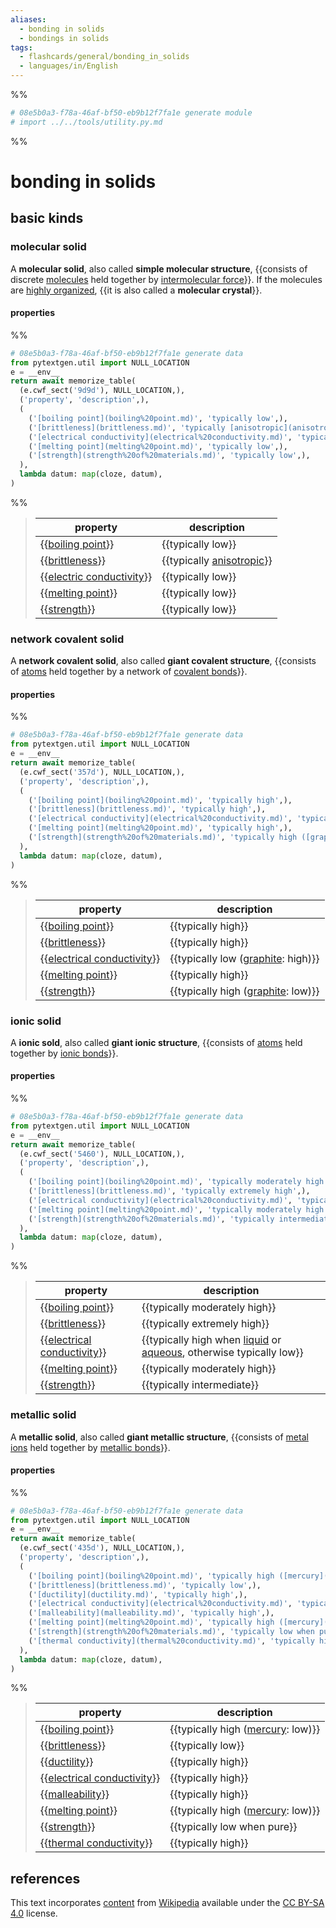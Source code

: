 ```yaml
---
aliases:
  - bonding in solids
  - bondings in solids
tags:
  - flashcards/general/bonding_in_solids
  - languages/in/English
---
```


%%
```Python
# 08e5b0a3-f78a-46af-bf50-eb9b12f7fa1e generate module
# import ../../tools/utility.py.md
```
%%

# bonding in solids

## basic kinds

### molecular solid

A __molecular solid__, also called __simple molecular structure__, {{consists of discrete [molecules](molecule.md) held together by [intermolecular force](intermolecular%20force.md)}}. If the molecules are [highly organized](crystal%20structure.md), {{it is also called a __molecular crystal__}}. <!--SR:!2024-06-11,255,230!2024-03-26,281,330-->

#### properties

%%
```Python
# 08e5b0a3-f78a-46af-bf50-eb9b12f7fa1e generate data
from pytextgen.util import NULL_LOCATION
e = __env__
return await memorize_table(
  (e.cwf_sect('9d9d'), NULL_LOCATION,),
  ('property', 'description',),
  (
    ('[boiling point](boiling%20point.md)', 'typically low',),
    ('[brittleness](brittleness.md)', 'typically [anisotropic](anisotropy.md)',),
    ('[electrical conductivity](electrical%20conductivity.md)', 'typically low',),
    ('[melting point](melting%20point.md)', 'typically low',),
    ('[strength](strength%20of%20materials.md)', 'typically low',),
  ),
  lambda datum: map(cloze, datum),
)
```
%%

<!--08e5b0a3-f78a-46af-bf50-eb9b12f7fa1e generate section="9d9d"--><!-- The following content is generated at 2023-12-25T08:13:56.305002+08:00. Any edits will be overridden! -->

> | property | description |
> |-|-|
> | {{[boiling point](boiling%20point.md)}} | {{typically low}} |
> | {{[brittleness](brittleness.md)}} | {{typically [anisotropic](anisotropy.md)}} |
> | {{[electric conductivity](electrical%20conductivity.md)}} | {{typically low}} |
> | {{[melting point](melting%20point.md)}} | {{typically low}} |
> | {{[strength](strength%20of%20materials.md)}} | {{typically low}} | <!--SR:!2024-12-08,410,290!2024-06-08,342,330!2024-05-12,320,330!2024-05-11,319,330!2025-05-09,553,290!2024-03-22,277,330!2024-01-14,76,353!2024-01-23,81,353!2024-01-18,16,341!2024-01-19,17,342-->

<!--/08e5b0a3-f78a-46af-bf50-eb9b12f7fa1e-->

### network covalent solid

A __network covalent solid__, also called __giant covalent structure__, {{consists of [atoms](atom.md) held together by a network of [covalent bonds](covalent%20bond.md)}}. <!--SR:!2024-01-16,203,270-->

#### properties

%%
```Python
# 08e5b0a3-f78a-46af-bf50-eb9b12f7fa1e generate data
from pytextgen.util import NULL_LOCATION
e = __env__
return await memorize_table(
  (e.cwf_sect('357d'), NULL_LOCATION,),
  ('property', 'description',),
  (
    ('[boiling point](boiling%20point.md)', 'typically high',),
    ('[brittleness](brittleness.md)', 'typically high',),
    ('[electrical conductivity](electrical%20conductivity.md)', 'typically low ([graphite](graphite.md): high)',),
    ('[melting point](melting%20point.md)', 'typically high',),
    ('[strength](strength%20of%20materials.md)', 'typically high ([graphite](graphite.md): low)',),
  ),
  lambda datum: map(cloze, datum),
)
```
%%

<!--08e5b0a3-f78a-46af-bf50-eb9b12f7fa1e generate section="357d"--><!-- The following content is generated at 2023-12-25T08:00:46.096288+08:00. Any edits will be overridden! -->

> | property | description |
> |-|-|
> | {{[boiling point](boiling%20point.md)}} | {{typically high}} |
> | {{[brittleness](brittleness.md)}} | {{typically high}} |
> | {{[electrical conductivity](electrical%20conductivity.md)}} | {{typically low ([graphite](graphite.md): high)}} |
> | {{[melting point](melting%20point.md)}} | {{typically high}} |
> | {{[strength](strength%20of%20materials.md)}} | {{typically high ([graphite](graphite.md): low)}} | <!--SR:!2024-01-29,211,270!2024-02-20,253,330!2024-06-27,188,270!2025-08-03,600,310!2024-12-04,454,310!2024-04-19,299,330!2024-08-08,336,290!2025-01-29,441,250!2024-06-16,181,333!2024-06-01,169,333-->

<!--/08e5b0a3-f78a-46af-bf50-eb9b12f7fa1e-->

### ionic solid

A __ionic sold__, also called __giant ionic structure__, {{consists of [atoms](atom.md) held together by [ionic bonds](ionic%20bond.md)}}. <!--SR:!2024-04-20,239,270-->

#### properties

%%
```Python
# 08e5b0a3-f78a-46af-bf50-eb9b12f7fa1e generate data
from pytextgen.util import NULL_LOCATION
e = __env__
return await memorize_table(
  (e.cwf_sect('5460'), NULL_LOCATION,),
  ('property', 'description',),
  (
    ('[boiling point](boiling%20point.md)', 'typically moderately high',),
    ('[brittleness](brittleness.md)', 'typically extremely high',),
    ('[electrical conductivity](electrical%20conductivity.md)', 'typically high when [liquid](liquid.md) or [aqueous](aqueous%20solution.md), otherwise typically low',),
    ('[melting point](melting%20point.md)', 'typically moderately high',),
    ('[strength](strength%20of%20materials.md)', 'typically intermediate',),
  ),
  lambda datum: map(cloze, datum),
)
```
%%

<!--08e5b0a3-f78a-46af-bf50-eb9b12f7fa1e generate section="5460"--><!-- The following content is generated at 2023-12-25T08:13:56.331587+08:00. Any edits will be overridden! -->

> | property | description |
> |-|-|
> | {{[boiling point](boiling%20point.md)}} | {{typically moderately high}} |
> | {{[brittleness](brittleness.md)}} | {{typically extremely high}} |
> | {{[electrical conductivity](electrical%20conductivity.md)}} | {{typically high when [liquid](liquid.md) or [aqueous](aqueous%20solution.md), otherwise typically low}} |
> | {{[melting point](melting%20point.md)}} | {{typically moderately high}} |
> | {{[strength](strength%20of%20materials.md)}} | {{typically intermediate}} | <!--SR:!2024-02-23,220,270!2024-02-04,243,330!2026-02-09,801,330!2024-08-31,343,290!2024-10-18,378,290!2024-03-21,276,330!2024-12-27,392,250!2026-03-15,827,330!2024-09-16,265,353!2024-08-31,251,353-->

<!--/08e5b0a3-f78a-46af-bf50-eb9b12f7fa1e-->

### metallic solid

A __metallic solid__, also called __giant metallic structure__, {{consists of [metal](metal.md) [ions](ion.md) held together by [metallic bonds](metallic%20bond.md)}}. <!--SR:!2024-11-02,422,290-->

#### properties

%%
```Python
# 08e5b0a3-f78a-46af-bf50-eb9b12f7fa1e generate data
from pytextgen.util import NULL_LOCATION
e = __env__
return await memorize_table(
  (e.cwf_sect('435d'), NULL_LOCATION,),
  ('property', 'description',),
  (
    ('[boiling point](boiling%20point.md)', 'typically high ([mercury](mercury.md): low)',),
    ('[brittleness](brittleness.md)', 'typically low',),
    ('[ductility](ductility.md)', 'typically high',),
    ('[electrical conductivity](electrical%20conductivity.md)', 'typically high',),
    ('[malleability](malleability.md)', 'typically high',),
    ('[melting point](melting%20point.md)', 'typically high ([mercury](mercury.md): low)',),
    ('[strength](strength%20of%20materials.md)', 'typically low when pure',),
    ('[thermal conductivity](thermal%20conductivity.md)', 'typically high',),
  ),
  lambda datum: map(cloze, datum),
)
```
%%

<!--08e5b0a3-f78a-46af-bf50-eb9b12f7fa1e generate section="435d"--><!-- The following content is generated at 2023-12-25T08:18:39.407540+08:00. Any edits will be overridden! -->

> | property | description |
> |-|-|
> | {{[boiling point](boiling%20point.md)}} | {{typically high ([mercury](mercury.md): low)}} |
> | {{[brittleness](brittleness.md)}} | {{typically low}} |
> | {{[ductility](ductility.md)}} | {{typically high}} |
> | {{[electrical conductivity](electrical%20conductivity.md)}} | {{typically high}} |
> | {{[malleability](malleability.md)}} | {{typically high}} |
> | {{[melting point](melting%20point.md)}} | {{typically high ([mercury](mercury.md): low)}} |
> | {{[strength](strength%20of%20materials.md)}} | {{typically low when pure}} |
> | {{[thermal conductivity](thermal%20conductivity.md)}} | {{typically high}} | <!--SR:!2024-01-24,218,290!2024-02-22,256,330!2024-03-25,99,290!2024-04-21,301,330!2024-01-14,31,250!2024-04-20,300,330!2024-02-29,90,290!2024-03-06,267,330!2025-02-02,436,270!2024-06-07,341,330!2024-01-12,14,233!2024-01-24,82,353!2024-01-22,20,342!2024-01-10,10,302!2024-01-13,9,321!2024-01-20,18,342-->

<!--/08e5b0a3-f78a-46af-bf50-eb9b12f7fa1e-->

## references

This text incorporates [content](https://en.wikipedia.org/wiki/bonding_in_solids) from [Wikipedia](Wikipedia.md) available under the [CC BY-SA 4.0](https://creativecommons.org/licenses/by-sa/4.0/) license.
